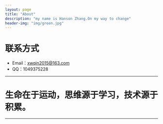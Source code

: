 ```yaml
---
layout: page
title: "About"
description: "my name is Hanson Zhang.On my way to change"
header-img: "img/green.jpg"
---
```





# 联系方式

*   Email：xwqin2015@163.com
*   QQ：1049375228

* * *






# 生命在于运动，思维源于学习，技术源于积累。



* * *
